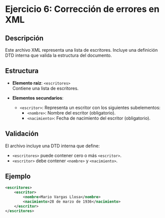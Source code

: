 # Ejercicio 6: Corrección de errores en XML

## Descripción
Este archivo XML representa una lista de escritores. Incluye una definición DTD interna que valida la estructura del documento.

## Estructura
- **Elemento raíz**: `<escritores>`  
  Contiene una lista de escritores.

- **Elementos secundarios**:
  - `<escritor>`: Representa un escritor con los siguientes subelementos:
    - `<nombre>`: Nombre del escritor (obligatorio).
    - `<nacimiento>`: Fecha de nacimiento del escritor (obligatorio).

## Validación
El archivo incluye una DTD interna que define:
- `<escritores>` puede contener cero o más `<escritor>`.
- `<escritor>` debe contener `<nombre>` y `<nacimiento>`.

## Ejemplo
```xml
<escritores>
    <escritor>
        <nombre>Mario Vargas Llosa</nombre>
        <nacimiento>28 de marzo de 1936</nacimiento>
    </escritor>
</escritores>
```

